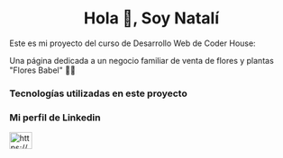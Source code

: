 <h1 align="center">Hola 👋, Soy Natalí</h1>
<p>Este es mi proyecto del curso de Desarrollo Web de Coder House:</p>
<p> Una página dedicada a un negocio familiar de venta de flores y plantas "Flores Babel" 💐🌱</p>
<h3 align="left">Tecnologías utilizadas en este proyecto</h3>

<p align="left">
<h3> Mi perfil de Linkedin</h3>
<a href="https://linkedin.com/in/https://www.linkedin.com/in/natali-rabuffetti/" target="blank"><img align="center" src="https://raw.githubusercontent.com/rahuldkjain/github-profile-readme-generator/master/src/images/icons/Social/linked-in-alt.svg" alt="https://www.linkedin.com/in/natali-rabuffetti/" height="30" width="40" /></a>
</p>
